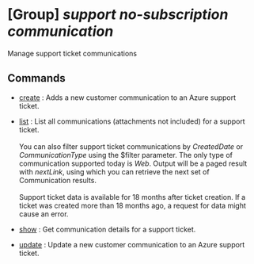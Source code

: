 # [Group] _support no-subscription communication_

Manage support ticket communications

## Commands

- [create](/Commands/support/no-subscription/communication/_create.md)
: Adds a new customer communication to an Azure support ticket.

- [list](/Commands/support/no-subscription/communication/_list.md)
: List all communications (attachments not included) for a support ticket. <br/></br> You can also filter support ticket communications by _CreatedDate_ or _CommunicationType_ using the $filter parameter. The only type of communication supported today is _Web_. Output will be a paged result with _nextLink_, using which you can retrieve the next set of Communication results. <br/><br/>Support ticket data is available for 18 months after ticket creation. If a ticket was created more than 18 months ago, a request for data might cause an error.

- [show](/Commands/support/no-subscription/communication/_show.md)
: Get communication details for a support ticket.

- [update](/Commands/support/no-subscription/communication/_update.md)
: Update a new customer communication to an Azure support ticket.
